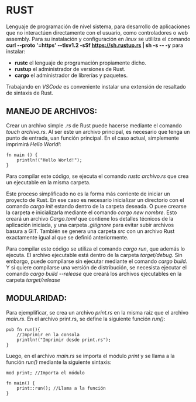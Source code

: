 # RUST
Lenguaje de programación de nivel sistema, para desarrollo de aplicaciones que no interactúen directamente con el usuario, como controladores o web assembly. Para su instalación y configuración en *linux* se utililza el comando **curl --proto '=https' --tlsv1.2 -sSf https://sh.rustup.rs | sh -s -- -y** para instalar:

* **rustc** el lenguaje de programación propiamente dicho.
* **rustup** el administrador de versiones de Rust.
* **cargo** el administrador de librerías y paquetes.

Trabajando en *VSCode* es conveniente instalar una extensión de resaltado de sintaxis de Rust.

## MANEJO DE ARCHIVOS:
Crear un archivo simple *.rs* de Rust puede hacerse mediante el comando *touch archivo.rs*. Al ser este un archivo principal, es necesario que tenga un punto de entrada, uan función principal. En el caso actual, simplemente imprimirá *Hello World!*:

    fn main () {
        println!("Hello World!");
    }

Para compilar este código, se ejecuta el comando *rustc archivo.rs* que crea un ejecutable en la misma carpeta.

Este proceso simplificado no es la forma más corriente de iniciar un proyecto de Rust. En ese caso es necesario inicializar un directorio con el comando *cargo init* estando dentro de la carpeta deseada. O puee crearse la carpeta e inicializarla mediante el comando *cargo new nombre*. Esto creará un archivo *Cargo.toml* que contiene los detalles técnicos de la aplicación iniciada, y una carpeta *.gitignore* para evitar subir archivos basura a GIT. También se genera una carpeta *src* con un archivo Rust exactamente igual al que se definió anteriormente.

Para compilar este código se utiliza el comando *cargo run*, que además lo ejecuta. El archivo ejecutable está dentro de la carpeta *target/debug*. Sin embargo, puede compilarse sin ejecutar mediante el comando *cargo build*. Y si quiere compilarse una versión de distribución, se necesista ejecutar el comando *cargo build --release* que creará los archivos ejecutables en la carpeta *target/release*

## MODULARIDAD:
Para ejemplificar, se crea un archivo *print.rs* en la misma raiz que el archivo *main.rs*. En el archivo print.rs, se define la siguiente función *run()*:

    pub fn run(){
        //Imprimir en la consola
        println!("Imprimir desde print.rs");
    }

Luego, en el archivo *main.rs* se importa el módulo *print* y se llama a la función *run()* mediante la siguiente sintaxis:

    mod print; //Importa el módulo

    fn main() {
        print::run(); //Llama a la función
    }
